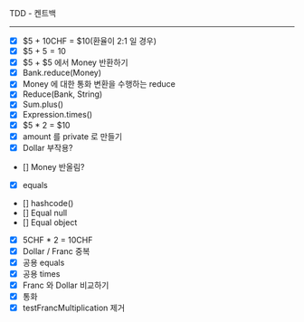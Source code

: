 TDD - 켄트백
***
- [x] $5 + 10CHF = $10(환율이 2:1 일 경우)
- [x] $5 + $5 = 10$
- [x] $5 + $5 에서 Money 반환하기
- [x] Bank.reduce(Money)
- [x] Money 에 대한 통화 변환을 수행하는 reduce
- [x] Reduce(Bank, String)
- [x] Sum.plus()
- [x] Expression.times()
- [x] $5 * 2 = $10
- [x] amount 를 private 로 만들기
- [x] Dollar 부작용?
- [] Money 반올림?
- [x] equals
- [] hashcode()
- [] Equal null
- [] Equal object
- [x] 5CHF * 2 = 10CHF
- [x] Dollar / Franc 중복
- [x] 공용 equals
- [x] 공용 times
- [x] Franc 와 Dollar 비교하기
- [x] 통화
- [x] testFrancMultiplication 제거